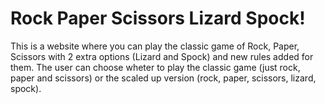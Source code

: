 # Rock Paper Scissors Lizard Spock!

This is a website where you can play the classic game of Rock, Paper, Scissors with 2 extra options (Lizard and Spock) and new rules added for them. The user can choose wheter to play the classic game (just rock, paper and scissors) or the scaled up version (rock, paper, scissors, lizard, spock).